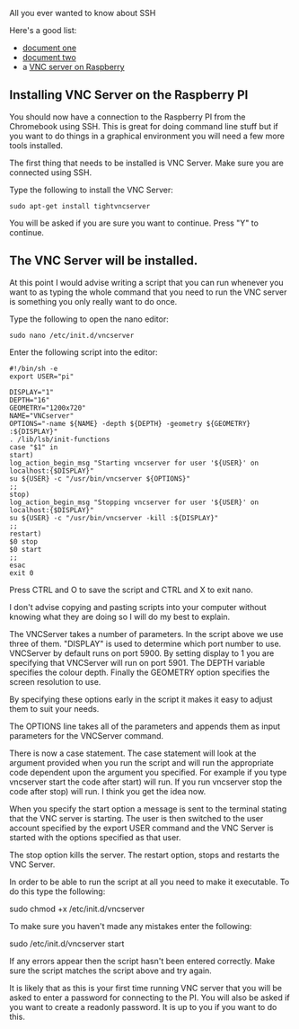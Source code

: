 All you ever wanted to know about SSH

Here's a good list:

 - [document one](http://doc.ubuntu-fr.org/ssh#configuration_du_serveur_ssh)
 - [document two](http://kb.mediatemple.net/questions/1626/Using%20SSH%20keys%20on%20your%20server)
 - a [VNC server on Raspberry](http://www.everydaylinuxuser.com/2014/03/connect-to-raspberry-pi-from-hp.html)


Installing VNC Server on the Raspberry PI
-----------------------------------------

You should now have a connection to the Raspberry PI from the Chromebook using SSH. This is great for doing command line stuff but if you want to do things in a graphical environment you will need a few more tools installed.

The first thing that needs to be installed is VNC Server.  Make sure you are connected using SSH.

Type the following to install the VNC Server:

    sudo apt-get install tightvncserver

You will be asked if you are sure you want to continue. Press "Y" to continue.

The VNC Server will be installed.
---------------------------------

At this point I would advise writing a script that you can run whenever you want to as typing the whole command that you need to run the VNC server is something you only really want to do once.

Type the following to open the nano editor:

    sudo nano /etc/init.d/vncserver

Enter the following script into the editor:

    #!/bin/sh -e
    export USER="pi"
    
    DISPLAY="1"
    DEPTH="16"
    GEOMETRY="1200x720"
    NAME="VNCserver"
    OPTIONS="-name ${NAME} -depth ${DEPTH} -geometry ${GEOMETRY} :${DISPLAY}"
    . /lib/lsb/init-functions
    case "$1" in
    start)
    log_action_begin_msg "Starting vncserver for user '${USER}' on localhost:{$DISPLAY}"
    su ${USER} -c "/usr/bin/vncserver ${OPTIONS}"
    ;;
    stop)
    log_action_begin_msg "Stopping vncserver for user '${USER}' on localhost:{$DISPLAY}"
    su ${USER} -c "/usr/bin/vncserver -kill :${DISPLAY}"
    ;;
    restart)
    $0 stop
    $0 start
    ;;
    esac
    exit 0

Press CTRL and O to save the script and CTRL and X to exit nano.

I don't advise copying and pasting scripts into your computer without knowing what they are doing so I will do my best to explain.

The VNCServer takes a number of parameters. In the script above we use three of them. "DISPLAY" is used to determine which port number to use. VNCServer by default runs on port 5900. By setting display to 1 you are specifying that VNCServer will run on port 5901. The DEPTH variable specifies the colour depth. Finally the GEOMETRY option specifies the screen resolution to use.

By specifying these options early in the script it makes it easy to adjust them to suit your needs.

The OPTIONS line takes all of the parameters and appends them as input parameters for the VNCServer command.

There is now a case statement. The case statement will look at the argument provided when you run the script and will run the appropriate code dependent upon the argument you specified. For example if you type vncserver start the code after start) will run. If you run vncserver stop the code after stop) will run. I think you get the idea now.

When you specify the start option a message is sent to the terminal stating that the VNC server is starting. The user is then switched to the user account specified by the export USER command and the VNC Server is started with the options specified as that user.

The stop option kills the server. The restart option, stops and restarts the VNC Server.

In order to be able to run the script at all you need to make it executable. To do this type the following:

sudo chmod +x /etc/init.d/vncserver

To make sure you haven't made any mistakes enter the following:

sudo /etc/init.d/vncserver start

If any errors appear then the script hasn't been entered correctly. Make sure the script matches the script above and try again.

It is likely that as this is your first time running VNC server that you will be asked to enter a password for connecting to the PI. You will also be asked if you want to create a readonly password. It is up to you if you want to do this.